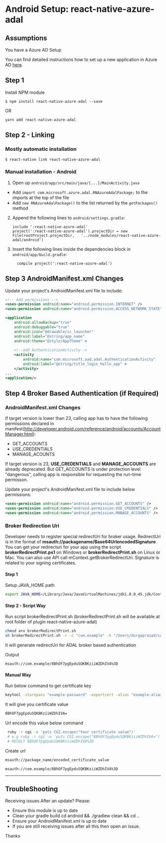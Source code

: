 # Android Setup: react-native-azure-adal

## Assumptions

You have a Azure AD Setup

You can find detailed instructions how to set up a new application in Azure AD [here](https://github.com/AzureADSamples/NativeClient-MultiTarget-DotNet#step-4--register-the-sample-with-your-azure-active-directory-tenant).


## Step 1

Install NPM module 

`$ npm install react-native-azure-adal --save`

OR 

`yarn add react-native-azure-adal`

## Step 2 - Linking

### Mostly automatic installation

	$ react-native link react-native-azure-adal

### Manual installation - Android


1. Open up `android/app/src/main/java/[...]/MainActivity.java`
  - Add `import com.microsoft.azure.adal.RNAzureAdalPackage;` to the imports at the top of the file
  - Add `new RNAzureAdalPackage()` to the list returned by the `getPackages()` method
2. Append the following lines to `android/settings.gradle`:

	```
	include ':react-native-azure-adal'
	project(':react-native-azure-adal').projectDir = new File(rootProject.projectDir, 	'../node_modules/react-native-azure-adal/android')
	```
  	
3. Insert the following lines inside the dependencies block in `android/app/build.gradle`:

  	```
      compile project(':react-native-azure-adal')
  	```

## Step 3 AndroidManifest.xml Changes
Update your project's AndroidManifest.xml file to include:

```xml
<!-- Add permissions -->
<uses-permission android:name="android.permission.INTERNET" />
<uses-permission android:name="android.permission.ACCESS_NETWORK_STATE" />

<application
    android:allowBackup="true"
    android:debuggable="true"
    android:icon="@drawable/ic_launcher"
    android:label="@string/app_name"
    android:theme="@style/AppTheme" >
    
	<!--add AuthenticationActivity-->
    <activity
        android:name="com.microsoft.aad.adal.AuthenticationActivity"
        android:label="@string/title_login_hello_app" >
    </activity>
...
<application/>
```

## Step 4 Broker Based Authentication (if Required)

### AndroidManifest.xml Changes

If target version is lower than 23, calling app has to have the following permissions declared in manifest(http://developer.android.com/reference/android/accounts/AccountManager.html):

- GET_ACCOUNTS
- USE_CREDENTIALS
- MANAGE_ACOUNTS

If target version is 23, **USE_CREDENTIALS** and **MANAGE_ACCOUNTS** are already deprecated. But GET_ACCOUNTS is under protection level "dangerous", calling app is responsible for requesting the run-time permisson.

Update your project's AndroidManifest.xml file to include below permissions:

```xml
<uses-permission android:name="android.permission.GET_ACCOUNTS" />
<uses-permission android:name="android.permission.USE_CREDENTIALS" />
<uses-permission android:name="android.permission.MANAGE_ACCOUNTS" />
```


### Broker Redirection Uri

Developer needs to register special redirectUri for broker usage. RedirectUri is in the format of **msauth://packagename/Base64UrlencodedSignature**. You can get your redirecturi for your app using the script **brokerRedirectPrint.ps1** on Windows or **brokerRedirectPrint.sh** on Linux or Mac. You can also use API call mContext.getBrokerRedirectUri. Signature is related to your signing certificates.

#### Step 1
Setup JAVA_HOME path

```bash
export JAVA_HOME=/Library/Java/JavaVirtualMachines/jdk1.8.0_45.jdk/Contents/Home
```

#### Step 2 - Script Way
Run script brokerRedirectPrint.sh (brokerRedirectPrint.sh will be available at root folder of plugin react-native-azure-adal)

```bash
chmod a+x brokerRedirectPrint.sh
sh brokerRedirectPrint.sh -r -c "com.example" -k "/Users/durgaprasad/code/azure/azure-activedirectory-library-for-react-native/example/android/app/azure-example.keystore" -a "example-alias" -p "example-password" 

```

It will generate redirectUri for ADAL broker based authentication

Output

```
msauth://com.example/8BhOF7pgEpduSQKBKziiWZDhIVA%3D
```

#### Manual Way

Run below command to get certificate key

```bash
keytool -storepass "example-password" -exportcert -alias "example-alias" -keystore "/Users/durgaprasad/code/azure/azure-activedirectory-library-for-react-native/example/android/app/azure-example.keystore"  | openssl sha1 -binary |  openssl base64 
```

It will give you certificate value

```bash
8BhOF7pgEpduSQKBKziiWZDhIVA=
```

Url encode this value below command  

```bash
 ruby -r cgi -e 'puts CGI.escape("Your certificate value")'
 # e.g ruby -r cgi -e 'puts CGI.escape("8BhOF7pgEpduSQKBKziiWZDhIVA=")'
 # RESULT 8BhOF7pgEpduSQKBKziiWZDhIVA%3D
```

Create url 

```bash
msauth://package_name/encoded_certificate_value

msauth://com.example/8BhOF7pgEpduSQKBKziiWZDhIVA%3D
```

---

## TroubleShooting

Receiving issues After an update? Please:

- Ensure this module is up to date
- Clean your gradle build cd android && ./gradlew clean && cd ..
- Ensure your AndroidManifest.xml is up to date
- If you are still receiving issues after all this then open an issue.

Thanks